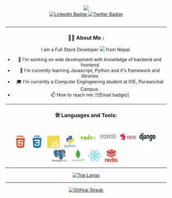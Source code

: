 <div id="header" align="center">
  <img src="https://media.giphy.com/media/M9gbBd9nbDrOTu1Mqx/giphy.gif" width="100"/>
</div>
<div id="badges" align = "center">
 <a href="https://www.linkedin.com/in/kushal-acharya-60ab1a256/">
 <img src="https://img.shields.io/badge/LinkedIn-blue?style=for-the-badge&logo=linkedin&logoColor=white" alt="LinkedIn Badge"/>
 </a>
  <a href = "https://twitter.com/kausheeeee">
  <img src="https://img.shields.io/badge/Twitter-blue?style=for-the-badge&logo=twitter&logoColor=white" alt="Twitter Badge"/>
  </a>
</div>
<div align = "center">
<img src="https://komarev.com/ghpvc/?username=ShadowChaser4&style=flat-square&color=blue" alt="" align = "center"/>

---

### :woman_technologist: About Me :
I am a Full Stack Developer <img src="https://media.giphy.com/media/WUlplcMpOCEmTGBtBW/giphy.gif" width="30"> from Nepal.
 - :telescope: I'm working on web development with knowledge of backend and frontend
 - :seedling: I'm currently learning Javascript, Python and it's framework and libraries
 - 🎓 I'm currently a Computer Engingeering student at IOE, Purwanchal Campus.
 - :mailbox: How to reach me: [![Email badge](
---

### :hammer_and_wrench: Languages and Tools: 

<div>
<img src = "https://github.com/devicons/devicon/blob/master/icons/html5/html5-plain-wordmark.svg" width="40" height="40"/> &nbsp;
<img src = "https://github.com/devicons/devicon/blob/master/icons/css3/css3-plain-wordmark.svg" width="40" height="40"/> &nbsp;
<img src = "https://github.com/devicons/devicon/blob/master/icons/javascript/javascript-plain.svg" width="40" height="40"/> &nbsp;
<img src = "https://github.com/devicons/devicon/blob/master/icons/python/python-original-wordmark.svg" width="40" height="40"/> &nbsp;
<img src = "https://github.com/devicons/devicon/blob/master/icons/nodejs/nodejs-plain-wordmark.svg" width="50"height="70"/> &nbsp;
<img src = "https://github.com/devicons/devicon/blob/master/icons/express/express-original-wordmark.svg" width="50"height="70"/> &nbsp;
<img src = "https://github.com/devicons/devicon/blob/master/icons/nestjs/nestjs-plain-wordmark.svg" width="50" height="70"/> &nbsp;
<img src = "https://github.com/devicons/devicon/blob/master/icons/django/django-plain-wordmark.svg" width="50" height="70"/> &nbsp;
<img src = "https://github.com/devicons/devicon/blob/master/icons/postgresql/postgresql-original-wordmark.svg" width="50" height="40"/> &nbsp;
<img src ="https://github.com/devicons/devicon/blob/master/icons/mongodb/mongodb-plain-wordmark.svg" width = "40" height = "40"/> &nbsp;
<img src = "https://github.com/devicons/devicon/blob/master/icons/react/react-original.svg" width="40" height="40"/> &nbsp;
<img src = "https://github.com/devicons/devicon/blob/master/icons/redis/redis-plain-wordmark.svg" width ="40" height ="40"/> &nbsp;
</div>

 ---
  
  [![Top Langs](https://github-readme-stats.vercel.app/api/top-langs/?username=ShadowChaser4&layout=compact&theme=vision-friendly-dark)](https://github.com/anuraghazra/github-readme-stats)
 
 ---
  
  [![GitHub Streak](http://github-readme-streak-stats.herokuapp.com?user=ShadowChaser4&theme=dark&background=000000)](https://git.io/streak-stats)

